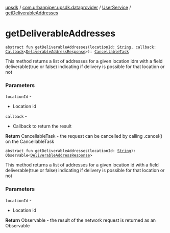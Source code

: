 [upsdk](../../index.md) / [com.urbanpiper.upsdk.dataprovider](../index.md) / [UserService](index.md) / [getDeliverableAddresses](./get-deliverable-addresses.md)

# getDeliverableAddresses

`abstract fun getDeliverableAddresses(locationId: `[`String`](https://kotlinlang.org/api/latest/jvm/stdlib/kotlin/-string/index.html)`, callback: `[`Callback`](../-callback/index.md)`<`[`DeliverableAddressResponse`](../../com.urbanpiper.upsdk.model.networkresponse/-deliverable-address-response/index.md)`>): `[`CancellableTask`](../-cancellable-task/index.md)

This method returns a list of addresses for a given location idm
with a field deliverable(true or false) indicating if delivery is possible for that location or not

### Parameters

`locationId` -
* Location id

`callback` -
* Callback to return the result

**Return**
CancellableTask - the request can be cancelled by calling .cancel() on the CancellableTask

`abstract fun getDeliverableAddresses(locationId: `[`String`](https://kotlinlang.org/api/latest/jvm/stdlib/kotlin/-string/index.html)`): Observable<`[`DeliverableAddressResponse`](../../com.urbanpiper.upsdk.model.networkresponse/-deliverable-address-response/index.md)`>`

This method returns a list of addresses for a given location id
with a field deliverable(true or false) indicating if delivery is possible for that location or not

### Parameters

`locationId` -
* Location id

**Return**
Observable - the result of the network request is returned as an Observable

